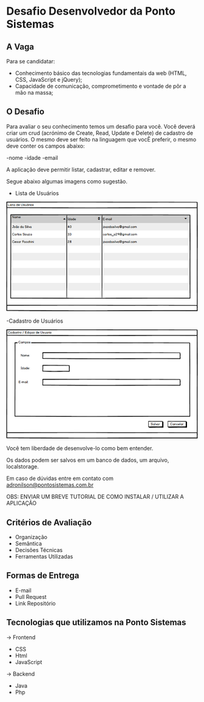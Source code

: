 # Desafio Desenvolvedor da Ponto Sistemas

## A Vaga
Para se candidatar:  

- Conhecimento básico das tecnologias fundamentais da web (HTML, CSS, JavaScript e jQuery);
- Capacidade de comunicação, comprometimento e vontade de pôr a mão na massa;

## O Desafio
Para avaliar o seu conhecimento temos um desafio para você.
Você deverá criar um crud (acrónimo de Create, Read, Update e Delete) de cadastro de usuários.
O mesmo deve ser feito na linguagem que vocÊ preferir, o mesmo deve conter os campos abaixo:

-nome
-idade
-email

A aplicação deve permitir listar, cadastrar, editar e remover.

Segue abaixo algumas imagens como sugestão.

- Lista de Usuários

![Lista Usuarios](img/TelaListagem.png)

-Cadastro de Usuários

![Cadastro Usuario](img/TelaCadastro.png)

Você tem liberdade de desenvolve-lo como bem entender.

Os dados podem ser salvos em um banco de dados, um arquivo, localstorage.

Em caso de dúvidas entre em contato com adronilson@pontosistemas.com.br

OBS: ENVIAR UM BREVE TUTORIAL DE COMO INSTALAR / UTILIZAR A APLICAÇÃO

## Critérios de Avaliação

- Organização
- Semântica
- Decisões Técnicas
- Ferramentas Utilizadas


## Formas de Entrega

- E-mail
- Pull Request
- Link Repositório

## Tecnologias que utilizamos na Ponto Sistemas

-> Frontend
- CSS
- Html
- JavaScript


-> Backend
- Java
- Php
